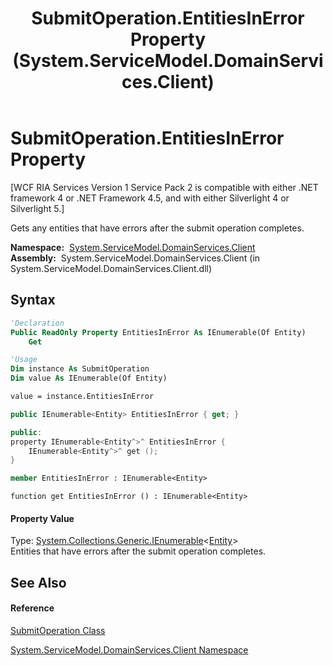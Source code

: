 ﻿---
title: SubmitOperation.EntitiesInError Property  (System.ServiceModel.DomainServices.Client)
TOCTitle: EntitiesInError Property
ms:assetid: P:System.ServiceModel.DomainServices.Client.SubmitOperation.EntitiesInError
ms:mtpsurl: https://msdn.microsoft.com/en-us/library/system.servicemodel.domainservices.client.submitoperation.entitiesinerror(v=VS.91)
ms:contentKeyID: 28755051
ms.date: 01/27/2012
mtps_version: v=VS.91
f1_keywords:
- System.ServiceModel.DomainServices.Client.SubmitOperation.EntitiesInError
- System.ServiceModel.DomainServices.Client.SubmitOperation.get_EntitiesInError
dev_langs:
- CSharp
- JScript
- VB
- FSharp
- c++
api_location:
- System.ServiceModel.DomainServices.Client.dll
api_name:
- System.ServiceModel.DomainServices.Client.SubmitOperation.EntitiesInError
- System.ServiceModel.DomainServices.Client.SubmitOperation.get_EntitiesInError
api_type:
- Managed
topic_type:
- apiref
- kbSyntax
product_family_name: VS
ROBOTS: INDEX,FOLLOW
---

# SubmitOperation.EntitiesInError Property

\[WCF RIA Services Version 1 Service Pack 2 is compatible with either .NET framework 4 or .NET Framework 4.5, and with either Silverlight 4 or Silverlight 5.\]

Gets any entities that have errors after the submit operation completes.

**Namespace:**  [System.ServiceModel.DomainServices.Client](ff422479\(v=vs.91\).md)  
**Assembly:**  System.ServiceModel.DomainServices.Client (in System.ServiceModel.DomainServices.Client.dll)

## Syntax

``` vb
'Declaration
Public ReadOnly Property EntitiesInError As IEnumerable(Of Entity)
    Get
```

``` vb
'Usage
Dim instance As SubmitOperation
Dim value As IEnumerable(Of Entity)

value = instance.EntitiesInError
```

``` csharp
public IEnumerable<Entity> EntitiesInError { get; }
```

``` c++
public:
property IEnumerable<Entity^>^ EntitiesInError {
    IEnumerable<Entity^>^ get ();
}
```

``` fsharp
member EntitiesInError : IEnumerable<Entity>
```

``` jscript
function get EntitiesInError () : IEnumerable<Entity>
```

#### Property Value

Type: [System.Collections.Generic.IEnumerable](https://msdn.microsoft.com/en-us/library/9eekhta0)\<[Entity](ff422907\(v=vs.91\).md)\>  
Entities that have errors after the submit operation completes.  

## See Also

#### Reference

[SubmitOperation Class](ff422360\(v=vs.91\).md)

[System.ServiceModel.DomainServices.Client Namespace](ff422479\(v=vs.91\).md)

